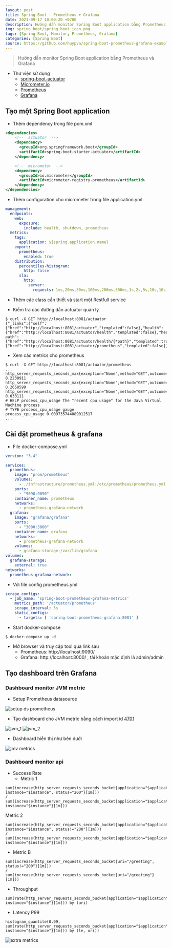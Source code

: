 ```yaml
---
layout: post
title: Spring Boot - Prometheus + Grafana
date: 2021-09-17 10:00:20 +0700
description: Hướng dẫn monitor Spring Boot application bằng Prometheus và Grafana
img: spring_boot/spring_boot_icon.png
tags: [Spring Boot, Monitor, Prometheus, Grafana]
categories: [Spring Boot]
source: https://github.com/huypva/spring-boot-prometheus-grafana-example
---
```


> Hướng dẫn monitor Spring Boot application bằng Prometheus và Grafana

- Thư viện sử dụng
  - [spring-boot-actuator](https://docs.spring.io/spring-boot/docs/current/reference/html/actuator.html)
  - [Micrometer.io](https://micrometer.io/)
  - [Prometheus](https://prometheus.io/)
  - [Grafana](https://grafana.com/)

## Tạo một Spring Boot application 

- Thêm dependency trong file pom.xml

```xml
<dependencies>
    <!--  actuator  -->
    <dependency>
      <groupId>org.springframework.boot</groupId>
      <artifactId>spring-boot-starter-actuator</artifactId>
    </dependency>

    <!--  micrometer  -->
    <dependency>
      <groupId>io.micrometer</groupId>
      <artifactId>micrometer-registry-prometheus</artifactId>
    </dependency>
</dependencies>
```

- Thêm configuration cho micrometer trong file application.yml

```yml
management:
  endpoints:
    web:
      exposure:
        include: health, shutdown, prometheus
  metrics:
    tags:
      application: ${spring.application.name}
    export:
      prometheus:
        enabled: true
    distribution:
      percentiles-histogram:
        http: false
      sla:
        http:
          server:
            requests: 1ms,20ms,50ms,100ms,200ms,500ms,1s,2s,5s,10s,10s,50s
```

- Thêm các class cần thiết và start một Restfull service

- Kiểm tra các đường dẫn actuator quản lý

```shell
$ curl -X GET http://localhost:8081/actuator
{"_links":{"self":{"href":"http://localhost:8081/actuator","templated":false},"health":{"href":"http://localhost:8081/actuator/health","templated":false},"health-path":{"href":"http://localhost:8081/actuator/health/{*path}","templated":true},"prometheus":{"href":"http://localhost:8081/actuator/prometheus","templated":false}}}
```

- Xem các metrics cho prometheus

```shell
$ curl -X GET http://localhost:8081/actuator/prometheus
...
http_server_requests_seconds_max{exception="None",method="GET",outcome="SUCCESS",status="200",uri="/actuator/prometheus",} 0.2230911
http_server_requests_seconds_max{exception="None",method="GET",outcome="SUCCESS",status="200",uri="/actuator",} 0.2658599
http_server_requests_seconds_max{exception="None",method="GET",outcome="CLIENT_ERROR",status="404",uri="/**",} 0.033111
# HELP process_cpu_usage The "recent cpu usage" for the Java Virtual Machine process
# TYPE process_cpu_usage gauge
process_cpu_usage 0.009735744089012517
...
```

## Cài đặt prometheus & grafana

- File docker-compose.yml

```yaml
version: "3.4"

services:
  prometheus:
    image: "prom/prometheus"
    volumes:
      - ./infrastructure/prometheus.yml:/etc/prometheus/prometheus.yml
    ports:
      - "9090:9090"
    container_name: prometheus
    networks:
      - prometheus-grafana-network
  grafana:
    image: "grafana/grafana"
    ports:
      - "3000:3000"
    container_name: grafana
    networks:
      - prometheus-grafana-network
    volumes:
      - grafana-storage:/var/lib/grafana
volumes:
  grafana-storage:
    external: true
networks:
  prometheus-grafana-network:
```

- Với file config prometheus.yml

```yaml
scrape_configs:
  - job_name: 'spring-boot-prometheus-grafana-metrics'
    metrics_path: '/actuator/prometheus'
    scrape_interval: 5s
    static_configs:
      - targets: [ 'spring-boot-prometheus-grafana:8081' ]
```

- Start docker-compose

```shell
$ docker-compose up -d
```

- Mở browser và truy cập tool qua link sau
    - Prometheus: http://localhost:9090/
    - Grafana: http://localhost:3000/ , tài khoản mặc định là admin/admin

## Tạo dashboard trên Grafana

### Dashboard monitor JVM metric

- Setup Prometheus datasource

![setup ds prometheus](../../assets/images/spring_boot/prometheus_grafana/setup_ds_prometheus.png)

- Tạo dashboard cho JVM metric bằng cách import id [4701](https://grafana.com/grafana/dashboards/4701)

![jvm_1](../../assets/images/spring_boot/prometheus_grafana/import_jvm_metric_1.png)
![jvm_2](../../assets/images/spring_boot/prometheus_grafana/import_jvm_metric_2.png)

- Dashboard hiển thị như bên dưới

![jmv metrics](../../assets/images/spring_boot/prometheus_grafana/grafana_jvm_metrics.png)


### Dashboard monitor api 
- Success Rate
    + Metric 1
    
```text
sum(increase(http_server_requests_seconds_bucket{application="$application", instance="$instance", status="200"}[1m]))
/
sum(increase(http_server_requests_seconds_bucket{application="$application", instance="$instance"}[1m]))
```

Metric 2
    
```text
sum(increase(http_server_requests_seconds_bucket{application="$application", instance="$instance", status!="200"}[1m]))
/
sum(increase(http_server_requests_seconds_bucket{application="$application", instance="$instance"}[1m]))
```


- Metric B

```text
sum(increase(http_server_requests_seconds_bucket{uri="/greeting", status!="200"}[1m]))
/
sum(increase(http_server_requests_seconds_bucket{uri="/greeting"}[1m]))
```

- Throughput

```text
sum(rate(http_server_requests_seconds_bucket{application="$application", instance="$instance"}[1m])) by (uri)
```

- Latency P99

```text
histogram_quantile(0.99, sum(rate(http_server_requests_seconds_bucket{application="$application", instance="$instance"}[1m])) by (le, uri))
```

![extra metrics](../../assets/images/spring_boot/prometheus_grafana/grafana_extra_metrics.png)

